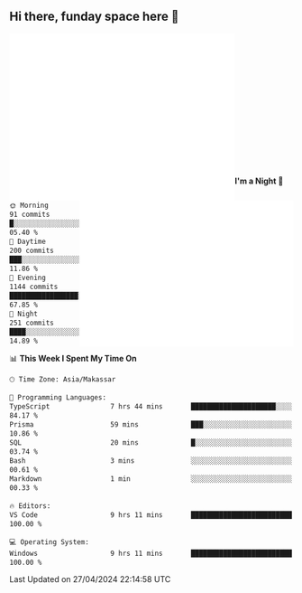 ## Hi there, funday space here 🚀

<img align="left" width="400" alt="🌞" src="https://raw.githubusercontent.com/fhasnur/fhasnur/master/general.svg?token=ATQS65TR7ETTG5RLJUDIDBLBN34HE">
<img align="right" width="380" alt="🌞" src="https://raw.githubusercontent.com/fhasnur/fhasnur/master/statistics.svg?token=ATQS65TR7ETTG5RLJUDIDBLBN34HE">

<br><br><br><br><br><br><br><br><br><br><br><br><br><br>

<!--START_SECTION:waka-->
**I'm a Night 🦉** 

```text
🌞 Morning                91 commits          █░░░░░░░░░░░░░░░░░░░░░░░░   05.40 % 
🌆 Daytime                200 commits         ███░░░░░░░░░░░░░░░░░░░░░░   11.86 % 
🌃 Evening                1144 commits        █████████████████░░░░░░░░   67.85 % 
🌙 Night                  251 commits         ████░░░░░░░░░░░░░░░░░░░░░   14.89 % 
```


📊 **This Week I Spent My Time On** 

```text
🕑︎ Time Zone: Asia/Makassar

💬 Programming Languages: 
TypeScript               7 hrs 44 mins       █████████████████████░░░░   84.17 % 
Prisma                   59 mins             ███░░░░░░░░░░░░░░░░░░░░░░   10.86 % 
SQL                      20 mins             █░░░░░░░░░░░░░░░░░░░░░░░░   03.74 % 
Bash                     3 mins              ░░░░░░░░░░░░░░░░░░░░░░░░░   00.61 % 
Markdown                 1 min               ░░░░░░░░░░░░░░░░░░░░░░░░░   00.33 % 

🔥 Editors: 
VS Code                  9 hrs 11 mins       █████████████████████████   100.00 % 

💻 Operating System: 
Windows                  9 hrs 11 mins       █████████████████████████   100.00 % 
```


 Last Updated on 27/04/2024 22:14:58 UTC
<!--END_SECTION:waka-->
